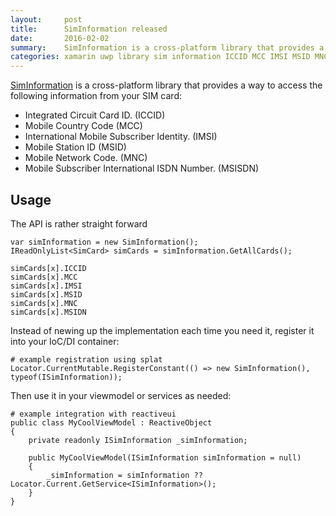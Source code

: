 ```yaml
---
layout:     post
title:      SimInformation released
date:       2016-02-02
summary:    SimInformation is a cross-platform library that provides a way to access information from your SIM card, such as ICCID, MCC, IMSI, MSID, MNC and MSISDN.
categories: xamarin uwp library sim information ICCID MCC IMSI MSID MNC MSISDN
---
```


[SimInformation](https://github.com/ghuntley/siminformation) is a cross-platform library that provides a way to access the following information from your SIM card:

* Integrated Circuit Card ID. (ICCID)
* Mobile Country Code (MCC)
* International Mobile Subscriber Identity. (IMSI)
* Mobile Station ID (MSID)
* Mobile Network Code. (MNC)
* Mobile Subscriber International ISDN Number. (MSISDN)

## Usage

The API is rather straight forward

    var simInformation = new SimInformation();
    IReadOnlyList<SimCard> simCards = simInformation.GetAllCards();

    simCards[x].ICCID
    simCards[x].MCC
    simCards[x].IMSI
    simCards[x].MSID
    simCards[x].MNC
    simCards[x].MSIDN

Instead of newing up the implementation each time you need it, register it into your IoC/DI container:

    # example registration using splat
    Locator.CurrentMutable.RegisterConstant(() => new SimInformation(), typeof(ISimInformation));

Then use it in your viewmodel or services as needed:

    # example integration with reactiveui
    public class MyCoolViewModel : ReactiveObject
    {
        private readonly ISimInformation _simInformation;
        
        public MyCoolViewModel(ISimInformation simInformation = null)
        {
            _simInformation = simInformation ?? Locator.Current.GetService<ISimInformation>();
        }
    }
